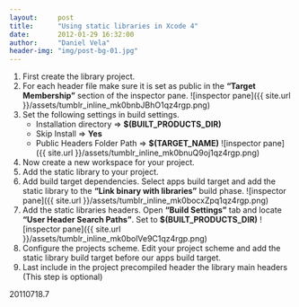 ```yaml
---
layout:     post
title:      "Using static libraries in Xcode 4"
date:       2012-01-29 16:32:00
author:     "Daniel Vela"
header-img: "img/post-bg-01.jpg"
---
```



1. First create the library project.
2. For each header file make sure it is set as public in the **“Target Membership”** section of the inspector pane.
	![inspector pane]({{ site.url }}/assets/tumblr_inline_mk0bnbJBhO1qz4rgp.png)
3. Set the following settings in build settings.
	* Installation directory => **$(BUILT_PRODUCTS_DIR)**
	* Skip Install => **Yes**
	* Public Headers Folder Path => **$(TARGET_NAME)**
	![inspector pane]({{ site.url }}/assets/tumblr_inline_mk0bnuQ9oj1qz4rgp.png)
4. Now create a new workspace for your project.
5. Add the static library to your project.
6. Add build target dependencies. Select apps build target and add the static library to the **“Link binary with libraries”** build phase.
	![inspector pane]({{ site.url }}/assets/tumblr_inline_mk0bocxZpq1qz4rgp.png)
7. Add the static libraries headers. Open **“Build Settings”** tab and locate **“User Header Search Paths”**. Set to **$(BUILT_PRODUCTS_DIR)**
	![inspector pane]({{ site.url }}/assets/tumblr_inline_mk0bolVe9C1qz4rgp.png)
8. Configure the projects scheme. Edit your project scheme and add the static library build target before our apps build target.
9. Last include in the project precompiled header the library main headers (This step is optional)


20110718.7